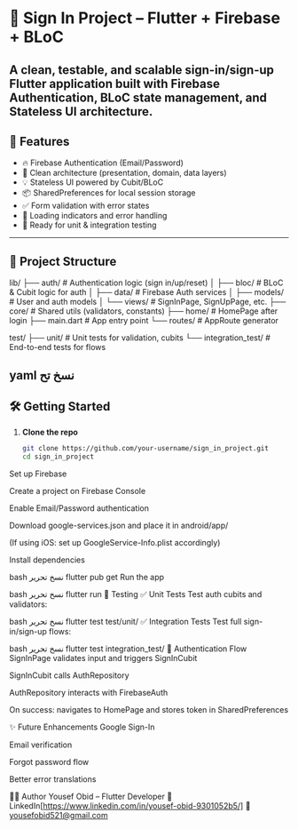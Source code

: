 # 🔐 Sign In Project – Flutter + Firebase + BLoC

A clean, testable, and scalable **sign-in/sign-up** Flutter application built with **Firebase Authentication**, **BLoC state management**, and **Stateless UI** architecture.
---
## 🚀 Features
- 🔥 Firebase Authentication (Email/Password)
- 🧼 Clean architecture (presentation, domain, data layers)
- 💡 Stateless UI powered by Cubit/BLoC
- 📦 SharedPreferences for local session storage
- ✅ Form validation with error states
- 🔄 Loading indicators and error handling
- 🧪 Ready for unit & integration testing
---
## 🧱 Project Structure
lib/
├── auth/ # Authentication logic (sign in/up/reset)
│ ├── bloc/ # BLoC & Cubit logic for auth
│ ├── data/ # Firebase Auth services
│ ├── models/ # User and auth models
│ └── views/ # SignInPage, SignUpPage, etc.
├── core/ # Shared utils (validators, constants)
├── home/ # HomePage after login
├── main.dart # App entry point
└── routes/ # AppRoute generator

test/
├── unit/ # Unit tests for validation, cubits
└── integration_test/ # End-to-end tests for flows

yaml
نسخ
تح
---

## 🛠 Getting Started

1. **Clone the repo**
   ```bash
   git clone https://github.com/your-username/sign_in_project.git
   cd sign_in_project
Set up Firebase

Create a project on Firebase Console

Enable Email/Password authentication

Download google-services.json and place it in android/app/

(If using iOS: set up GoogleService-Info.plist accordingly)

Install dependencies

bash
نسخ
تحرير
flutter pub get
Run the app

bash
نسخ
تحرير
flutter run
🧪 Testing
✅ Unit Tests
Test auth cubits and validators:

bash
نسخ
تحرير
flutter test test/unit/
✅ Integration Tests
Test full sign-in/sign-up flows:

bash
نسخ
تحرير
flutter test integration_test/
🔐 Authentication Flow
SignInPage validates input and triggers SignInCubit

SignInCubit calls AuthRepository

AuthRepository interacts with FirebaseAuth

On success: navigates to HomePage and stores token in SharedPreferences

✨ Future Enhancements
Google Sign-In

Email verification

Forgot password flow

Better error translations

🧑‍💻 Author
Yousef Obid – Flutter Developer
🔗 LinkedIn[https://www.linkedin.com/in/yousef-obid-9301052b5/]
📧 yousefobid521@gmail.com

